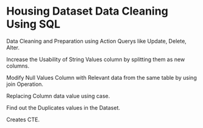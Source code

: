 # Housing Dataset Data Cleaning Using SQL

Data Cleaning and Preparation using Action Querys like Update, Delete, Alter.

Increase the Usability of String Values column by splitting them as new columns.

Modify Null Values Column with Relevant data from the same table by using join Operation.

Replacing Column data value using case.

Find out the Duplicates values in the Dataset.

Creates CTE.

